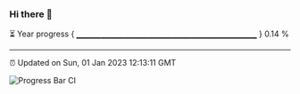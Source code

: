 ### Hi there 👋

⏳ Year progress { ▁▁▁▁▁▁▁▁▁▁▁▁▁▁▁▁▁▁▁▁▁▁▁▁▁▁▁▁▁▁ } 0.14 %

---

⏰ Updated on Sun, 01 Jan 2023 12:13:11 GMT

![Progress Bar CI](https://github.com/Shyam-Makwana/GitHub-Actions-Demo/workflows/Progress%20Bar%20CI/badge.svg)
